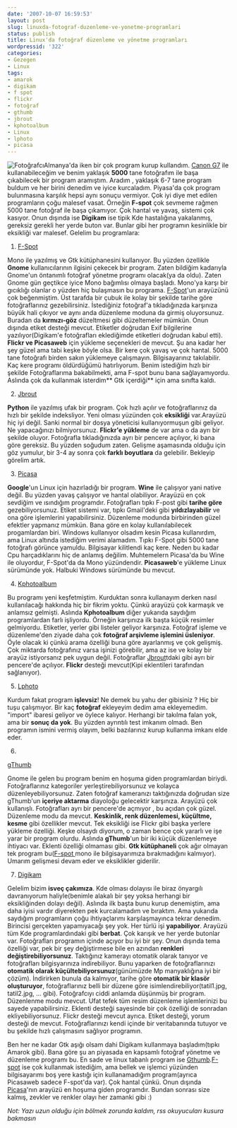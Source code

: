 ```yaml
---
date: '2007-10-07 16:59:53'
layout: post
slug: linuxda-fotograf-duzenleme-ve-yonetme-programlari
status: publish
title: Linux'da fotoğraf düzenleme ve yönetme programları
wordpressid: '322'
categories:
- Gezegen
- Linux
tags:
- amarok
- digikam
- f spot
- flickr
- fotoğraf
- gthumb
- jbrout
- kphotoalbum
- Linux
- lphoto
- picasa
---
```


![Fotoğrafcı](http://blog.arsln.org/image/foto1.jpg)Almanya'da iken bir çok program kurup kullandım. [Canon G7](http://blog.arsln.org/canon-powershot-g7-hakkinda-fotograflar-ve-bilgiler/) ile kullanabileceğim ve benim yaklaşık **5000** tane fotoğrafım ile başa çıkabilecek bir program aramıştım. Aradım , yaklaşık 6-7 tane program buldum ve her birini denedim ve iyice kurcaladım. Piyasa'da çok program bulunmasına karşılık hepsi aynı sonuçu vermiyor. Çok iyi diye met edilen programların çoğu malesef vasat. Örneğin **F-spot** çok sevmeme rağmen 5000 tane fotoğraf ile başa çıkamıyor. Çok hantal ve yavaş, sistemi çok kasıyor. Onun dışında ise **Digikam** ise tipik Kde hastalığına yakalanmış, gereksiz gerekli her yerde buton var. Bunlar gibi her programın kesinlikle bir eksikliği var malesef. Gelelim bu programlara:
	






	
  1. [F-Spot](http://f-spot.org/Main_Page)

Mono ile yazılmış ve Gtk kütüphanesini kullanıyor. Bu yüzden özellikle **Gnome** kullanıcılarının ilgisini çekecek bir program. Zaten bildiğim kadarıyla Gnome'un öntanımlı fotoğraf yönetme programı olacak(ya da oldu). Zaten Gnome gün geçtikce iyice Mono bağımlısı olmaya başladı. Mono'ya karşı bir gıcıklığı olanlar o yüzden hiç bulaşmasın bu programa. [F-Spot](http://f-spot.org/Main_Page)'un arayüzünü çok beğenmiştim. Üst tarafda bir çubuk ile kolay bir şekilde tarihe göre fotoğraflarınız gezebilirsiniz. İstediğiniz fotoğraf'a tıkladığınzda karşınıza büyük hali çıkıyor ve aynı anda düzenleme moduna da girmiş oluyorsunuz. Buradan da **kırmızı-göz** düzeltmesi gibi düzeltemeler mümkün. Onun dışında etiket desteği mevcut. Etiketler doğrudan Exif bilgilerine yazılıyor(Digikam'e fotoğrafları eklediğimde etiketleri doğrudan kabul etti). **Flickr ve Picasaweb** için yükleme seçenekleri de mevcut. Şu ana kadar her şey güzel ama tabi keşke böyle olsa. Bir kere çok yavaş ve çok hantal. 5000 tane fotoğrafı birden sakın yüklemeye çalışmayın. Bilgisayarınız takılabilir. Kaç kere programı öldürdüğümü hatırlıyorum. Benim istediğim hızlı bir şekilde Fotoğraflarıma bakabilmekti, ama F-spot bunu bana sağlayamıyordu. Aslında çok da kullanmak isterdim** Gtk içerdiği** için ama sınıfta kaldı.



	
  2. [Jbrout](http://jbrout.python-hosting.com/)

**Python** ile yazılmış ufak bir program. Çok hızlı açılır ve fotoğraflarınız da hızlı bir şekilde indeksliyor. Yeni olması yüzünden çok **eksikliği** var.Arayüzü hiç iyi değil. Sanki normal bir dosya yöneticisi kullanıyormuşun gibi geliyor. Ne yapacağınızı bilmiyorsunuz. **Flickr'e yükleme** de var ama o da ayrı bir şekilde oluyor. Fotoğrafla tıkladığınızda ayrı bir pencere açılıyor, ki bana göre gereksiz. Bu yüzden soğudum zaten. Gelişme aşamasında olduğu için göz yumulur, bir 3-4 ay sonra çok **farklı boyutlara** da gelebilir. Bekleyip görelim artık.




	
  3. [Picasa](http://picasa.google.com/)

**Google**'un Linux için hazırladığı bir program. **Wine** ile çalışıyor yani native değil. Bu yüzden yavaş çalışıyor ve hantal olabiliyor. Arayüzü en çok sevdiğim ve ısındığım programdır. Fotoğrafları tıpkı F-post gibi **tarihe göre** gezebiliyorsunuz. Etiket sistemi var, tıpkı Gmail'deki gibi **yıldızlayabilir** ve ona göre işlemlerini yapabilirsiniz. Düzenleme modunda birbirinden güzel efektler yapmanız mümkün. Bana göre en kolay kullanılabilecek progamlardan biri. Windows kullanıyor olsadım kesin Picasa kullanırdım, ama Linux altında istediğim verimi alamadım. Tıpkı F-Spot gibi 5000 tane fotoğrafı görünce yamuldu. Bilgisayar kilitlendi kaç kere. Neden bu kadar Cpu harçadıklarını hiç de anlamış değilim. Muhtemelern Picasa'da bu Wine ile oluyordur, F-Spot'da da Mono yüzündendir. **Picasaweb**'e yükleme Linux sürümünde yok. Halbuki Windows sürümünde bu mevcut. 




	
  4. [Kphotoalbum](http://kphotoalbum.org/)

Bu programı yeni keşfetmiştim. Kurduktan sonra kullanayım derken nasıl kullanılacağı hakkında hiç bir fikrim yoktu. Çünkü arayüzü çok karmaşık ve anlamsız gelmişti. Aslında **Kphotoalbum** diğer yukarıda saydığım programlardan farlı işliyordu. Örneğin karşınıza ilk başta küçük resimler gelmiyordu. Etiketler, yerler gibi listeler geliyor karşınıza. Fotoğraf işleme ve düzenleme'den ziyade daha çok **fotoğraf arşivleme işlemini üsleniyor**. Öyle olacak ki çünkü arama özelliği buna göre ayarlanmış ve çok gelişmiş. Çok miktarda fotoğrafınız varsa işinizi görebilir, ama az ise ve kolay bir arayüz istiyorsanız pek uygun değil. Fotoğraflar [Jbrout](http://jbrout.python-hosting.com/)tdaki gibi ayrı bir pencere'de açılıyor. **Flickr** desteği mevcut(Kipi eklentileri tarafından sağlanıyor). 



	
  5. [Lphoto](http://lphoto.com/)

Kurdum fakat program **işlevsiz**! Ne demek bu yahu der gibisiniz ? Hiç bir tuşu çalışmıyor. Bir kaç **fotoğraf** ekleyeyim dedim ama ekleyemedim. "import" ibaresi geliyor ve öylece kalıyor. Herhangi bir takılma falan yok, ama bir **sonuç da yok**. Bu yüzden ayrıntılı test imkanım olmadı. Ben programın ismini vermiş olayım, belki bazılarınız kurup kullanma imkanı elde eder.


	
  6. 
[gThumb](http://gthumb.sourceforge.net/)

Gnome ile gelen bu program benim en hoşuma giden programlardan biriydi. Fotoğraflarınız kategoriler yerleştirebiliyorsunuz ve kolayca düzenleyebiliyorsunuz. Zaten fotoğraf kameranızı taktığınızda doğrudan size gThumb'un **içeriye aktarma** diayoloğu gelecektir karşınıza. Arayüzü çok kullanışlı. Fotoğrafları ayrı bir pencere'de açmıyor , bu açıdan çok güzel. Düzenleme modu da mevcut. **Keskinlik, renk düzenlemesi, küçültme, kesme** gibi özellikler mevcut. Tek eksikliği ise Flickr gibi başka yerlere yükleme özelliği. Keşke olsaydı diyorum, o zaman bence çok yararlı ve işe yarar bir program olurdu. Aslında **gThumb**'un bir iki küçük düzenlemeye ihtiyacı var. Eklenti özelliği olmaması gibi. **Gtk kütüphaneli** çok ağır olmayan tek program bu([F-spot ](http://f-spot.org/Main_Page)mono ile bilgisayarımıza bırakmadığını kalmıyor). Umarım gelişmesi devam eder ve eksiklikler giderilir.



	
  7. [Digikam](http://www.digikam.org/)

Gelelim bizim **isveç çakımıza**. Kde olması dolayısı ile biraz önyargılı davranıyorum haliyle(benimle alakalı bir şey yoksa herhangi bir eksikliğinden dolayı değil). Aslında ilk başta bunu kurup denemiştim, ama daha iyisi vardır diyerekten pek kurcalamadım ve bıraktım. Ama yukarıda saydığım programların çoğu ihtiyaçlarımı karşılaşmayınca tekrar denedim. Birincisi gerçekten yapamıyacağı şey yok. Her türlü işi **yapabiliyor**. Arayüzü tüm Kde programlardındaki gibi **berbat**. Çok karışık ve her yerde butonlar var. Fotoğrafları programın içinde açıyor bu iyi bir şey. Onun dışında tema özelliği var, pek bir şey değiştirmese bile en azından **renkleri değiştirebiliyorsunuz**. Taktığınız kamerayı otomatik olarak tanıyor ve fotoğrafları bilgisyarınıza indirebiliyor. Bunu yaparken de fotoğraflarınızı **otomatik olarak küçültebiliyorsunuz**(günümüzde Mp manyaklığına iyi bir çözüm). İndirirken bunula da kalmıyor, tarihe göre **otomatik bir klasör oluşturuyor**, fotoğraflarınız belli bir düzene göre isimlendirebiliyor(tatil1.jpg, tatil2.jpg, ... gibi). Fotoğrafcıyı ciddi anlamda düşünmüş bir program. Düzenlenme modu mevcut. Ufat tefek tüm resim düzenleme işlemlerinizi bu sayede yapabilirsiniz. Eklenti desteği sayesinde bir çok özelliği de sonradan ekliyebiliyorsunuz. Flickr desteği mevcut ayrıca. Etiket desteği, yorum desteği de mevcut. Fotoğraflarınızı kendi içinde bir veritabanında tutuyor ve bu şekilde hızlı çalışmasını sağlıyor programın. 






Ben her ne kadar Gtk aşığı olsam dahi Digikam kullanmaya başladım(tıpkı Amarok gibi). Bana göre şu an piyasada en kapsamlı fotoğraf yönetme ve düzenleme programı bu. En sade ve linux tabanlı program ise [Gthumb](http://gthumb.sourceforge.net/).[F-spot](http://f-spot.org/Main_Page) ise çok kullanmak istediğim, ama bellek ve işlemci yüzünden bilgisayarımı boş yere kastığı için kullanamadığım program(ayrıca Picasaweb sadece F-spot'da var). Çok hantal çünkü. Onun dışında [Picasa](http://picasa.google.com/)'nın arayüzü en hoşuma giden programdır.  Bundan sonrası size kalmış, zevkler ve renkler olayı her zamanki gibi :)

_Not: Yazı uzun olduğu için bölmek zorunda kaldım, rss okuyucuları kusura bakmasın_
